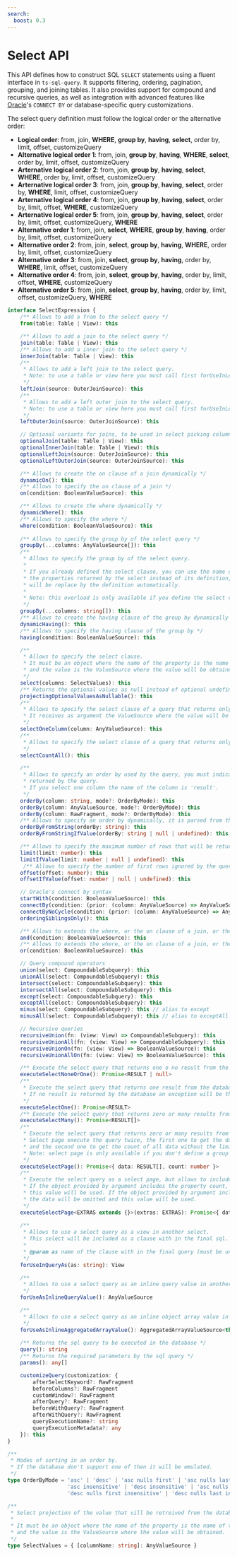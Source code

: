 ```yaml
---
search:
  boost: 0.3
---
```

# Select API

This API defines how to construct SQL `SELECT` statements using a fluent interface in `ts-sql-query`. It supports filtering, ordering, pagination, grouping, and joining tables. It also provides support for compound and recursive queries, as well as integration with advanced features like [Oracle](../configuration/supported-databases/oracle.md)'s `CONNECT BY` or database-specific query customizations.

The select query definition must follow the logical order or the alternative order:

- **Logical order**: from, join, **WHERE**, **group by**, **having**, **select**, order by, limit, offset, customizeQuery
- **Alternative logical order 1**: from, join, **group by**, **having**, **WHERE**, **select**, order by, limit, offset, customizeQuery
- **Arternative logical order 2**: from, join, **group by**, **having**, **select**, **WHERE**, order by, limit, offset, customizeQuery
- **Arternative logical order 3**: from, join, **group by**, **having**, **select**, order by, **WHERE**, limit, offset, customizeQuery
- **Arternative logical order 4**: from, join, **group by**, **having**, **select**, order by, limit, offset, **WHERE**, customizeQuery
- **Arternative logical order 5**: from, join, **group by**, **having**, **select**, order by, limit, offset, customizeQuery, **WHERE**
- **Alternative order 1**: from, join, **select**, **WHERE**, **group by**, **having**, order by, limit, offset, customizeQuery
- **Alternative order 2**: from, join, **select**, **group by**, **having**, **WHERE**, order by, limit, offset, customizeQuery
- **Alternative order 3**: from, join, **select**, **group by**, **having**, order by, **WHERE**, limit, offset, customizeQuery
- **Alternative order 4**: from, join, **select**, **group by**, **having**, order by, limit, offset, **WHERE**, customizeQuery
- **Alternative order 5**: from, join, **select**, **group by**, **having**, order by, limit, offset, customizeQuery, **WHERE**

```ts
interface SelectExpression {
    /** Allows to add a from to the select query */
    from(table: Table | View): this

    /** Allows to add a join to the select query */
    join(table: Table | View): this
    /** Allows to add a inner join to the select query */
    innerJoin(table: Table | View): this
    /** 
     * Allows to add a left join to the select query. 
     * Note: to use a table or view here you must call first forUseInLeftJoin methods on it
     */
    leftJoin(source: OuterJoinSource): this
    /** 
     * Allows to add a left outer join to the select query. 
     * Note: to use a table or view here you must call first forUseInLeftJoin methods on it
     */
    leftOuterJoin(source: OuterJoinSource): this

    // Optional variants for joins, to be used in select picking columns
    optionalJoin(table: Table | View): this
    optionalInnerJoin(table: Table | View): this
    optionalLeftJoin(source: OuterJoinSource): this
    optionalLeftOuterJoin(source: OuterJoinSource): this

    /** Allows to create the on clause of a join dynamically */
    dynamicOn(): this
    /** Allows to specify the on clause of a join */
    on(condition: BooleanValueSource): this

    /** Allows to create the where dynamically */
    dynamicWhere(): this
    /** Allows to specify the where */
    where(condition: BooleanValueSource): this
    
    /** Allows to specify the group by of the select query */
    groupBy(...columns: AnyValueSource[]): this
    /** 
     * Allows to specify the group by of the select query.
     * 
     * If you already defined the select clause, you can use the name of
     * the properties returned by the select instead of its definition, it
     * will be replace by the definition automatically.
     * 
     * Note: this overload is only available if you define the select clause first.
     */
    groupBy(...columns: string[]): this
    /** Allows to create the having clause of the group by dynamically */
    dynamicHaving(): this
    /** Allows to specify the having clause of the group by */
    having(condition: BooleanValueSource): this

    /** 
     * Allows to specify the select clause.
     * It must be an object where the name of the property is the name of the resulting property
     * and the value is the ValueSource where the value will be obtained.
     */
    select(columns: SelectValues): this
    /** Returns the optional values as null instead of optional undefined values, can only used immediately after select(...) */
    projectingOptionalValuesAsNullable(): this
    /** 
     * Allows to specify the select clause of a query that returns only one column.
     * It receives as argument the ValueSource where the value will be obtained.
     */
    selectOneColumn(column: AnyValueSource): this
    /** 
     * Allows to specify the select clause of a query that returns only one column with count(*).
     */
    selectCountAll(): this

    /** 
     * Allows to specify an order by used by the query, you must indicate the name of the column
     * returned by the query.
     * If you select one column the name of the column is 'result'.
     */
    orderBy(column: string, mode?: OrderByMode): this
    orderBy(column: AnyValueSource, mode?: OrderByMode): this
    orderBy(column: RawFragment, mode?: OrderByMode): this
    /** Allows to specify an order by dynamically, it is parsed from the provided string */
    orderByFromString(orderBy: string): this
    orderByFromStringIfValue(orderBy: string | null | undefined): this

    /** Allows to specify the maximum number of rows that will be returned by the query */
    limit(limit: number): this
    limitIfValue(limit: number | null | undefined): this
     /** Allows to specify the number of first rows ignored by the query */
    offset(offset: number): this
    offsetIfValue(offset: number | null | undefined): this

    // Oracle's connect by syntax
    startWith(condition: BooleanValueSource): this
    connectBy(condition: (prior: (column: AnyValueSource) => AnyValueSource) => BooleanValueSource): this
    connectByNoCycle(condition: (prior: (column: AnyValueSource) => AnyValueSource) => BooleanValueSource): this
    orderingSiblingsOnly(): this

    /** Allows to extends the where, or the on clause of a join, or the having clause using an and */
    and(condition: BooleanValueSource): this
    /** Allows to extends the where, or the on clause of a join, or the having clause using an or */
    or(condition: BooleanValueSource): this

    // Query compound operators
    union(select: CompoundableSubquery): this
    unionAll(select: CompoundableSubquery): this
    intersect(select: CompoundableSubquery): this
    intersectAll(select: CompoundableSubquery): this
    except(select: CompoundableSubquery): this
    exceptAll(select: CompoundableSubquery): this
    minus(select: CompoundableSubquery): this // alias to except
    minusAll(select: CompoundableSubquery): this // alias to exceptAll

    // Recursive queries
    recursiveUnion(fn: (view: View) => CompoundableSubquery): this
    recursiveUnionAll(fn: (view: View) => CompoundableSubquery): this
    recursiveUnionOn(fn: (view: View) => BooleanValueSource): this
    recursiveUnionAllOn(fn: (view: View) => BooleanValueSource): this

    /** Execute the select query that returns one o no result from the database */
    executeSelectNoneOrOne(): Promise<RESULT | null>
    /** 
     * Execute the select query that returns one result from the database.
     * If no result is returned by the database an exception will be thrown.
     */
    executeSelectOne(): Promise<RESULT>
    /** Execute the select query that returns zero or many results from the database */
    executeSelectMany(): Promise<RESULT[]>
    /** 
     * Execute the select query that returns zero or many results from the database.
     * Select page execute the query twice, the first one to get the data from the database 
     * and the second one to get the count of all data without the limit and the offset. 
     * Note: select page is only available if you don't define a group by clause.
     */
    executeSelectPage(): Promise<{ data: RESULT[], count: number }>
    /** 
     * Execute the select query as a select page, but allows to include extra properties to will be resulting object.
     * If the object provided by argument includes the property count, the query that count the data will be omitted and
     * this value will be used. If the object provided by argument includes the property data, the query that extract 
     * the data will be omitted and this value will be used.
     */
    executeSelectPage<EXTRAS extends {}>(extras: EXTRAS): Promise<{ data: RESULT[], count: number } & EXTRAS>
    
    /**
     * Allows to use a select query as a view in another select. 
     * This select will be included as a clause with in the final sql.
     * 
     * @param as name of the clause with in the final query (must be unique per final query)
     */
    forUseInQueryAs(as: string): View

    /**
     * Allows to use a select query as an inline query value in another select. 
     */
    forUseAsInlineQueryValue(): AnyValueSource

    /**
     * Allows to use a select query as an inline object array value in another select. 
     */
    forUseAsInlineAggregatedArrayValue(): AggregatedArrayValueSource<this>
    
    /** Returns the sql query to be executed in the database */
    query(): string
    /** Returns the required parameters by the sql query */
    params(): any[]

    customizeQuery(customization: {
        afterSelectKeyword?: RawFragment
        beforeColumns?: RawFragment
        customWindow?: RawFragment
        afterQuery?: RawFragment
        beforeWithQuery?: RawFragment
        afterWithQuery?: RawFragment
        queryExecutionName?: string
        queryExecutionMetadata?: any
    }): this
}
```

```ts
/**
 * Modes of sorting in an order by.
 * If the database don't support one of then it will be emulated.
 */
type OrderByMode = 'asc' | 'desc' | 'asc nulls first' | 'asc nulls last' | 'desc nulls first' | 'desc nulls last' | 'insensitive' |
                   'asc insensitive' | 'desc insensitive' | 'asc nulls first insensitive' | 'asc nulls last insensitive' | 
                   'desc nulls first insensitive' | 'desc nulls last insensitive'
```

```ts
/**
 * Select projection of the value that vill be retreived from the database.
 * 
 * It must be an object where the name of the property is the name of the resulting property
 * and the value is the ValueSource where the value will be obtained.
 */
type SelectValues = { [columnName: string]: AnyValueSource }
```
